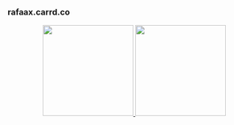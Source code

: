 ### rafaax.carrd.co
<div align="center">
  <a href="https://github.com/rafaax">
   <img height="180em" src="https://github-readme-stats.vercel.app/api/top-langs/?username=rafaax&layout=donut-vertical"/>
  <img height="180em" src="https://github-readme-stats.vercel.app/api/top-langs/?username=rafaax&layout=compact&langs_count=7&theme=synthwave"/>
</div>
